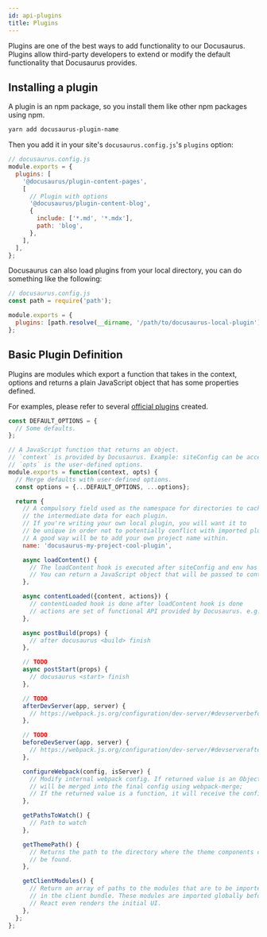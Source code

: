 ```yaml
---
id: api-plugins
title: Plugins
---
```


Plugins are one of the best ways to add functionality to our Docusaurus. Plugins allow third-party developers to extend or modify the default functionality that Docusaurus provides.

## Installing a plugin

A plugin is an npm package, so you install them like other npm packages using npm.

```bash
yarn add docusaurus-plugin-name
```

Then you add it in your site's `docusaurus.config.js`'s `plugins` option:

```jsx
// docusaurus.config.js
module.exports = {
  plugins: [
    '@docusaurus/plugin-content-pages',
    [
      // Plugin with options
      '@docusaurus/plugin-content-blog',
      {
        include: ['*.md', '*.mdx'],
        path: 'blog',
      },
    ],
  ],
};
```

Docusaurus can also load plugins from your local directory, you can do something like the following:

```jsx
// docusaurus.config.js
const path = require('path');

module.exports = {
  plugins: [path.resolve(__dirname, '/path/to/docusaurus-local-plugin')],
};
```

## Basic Plugin Definition

Plugins are modules which export a function that takes in the context, options and returns a plain JavaScript object that has some properties defined.

For examples, please refer to several [official plugins](https://github.com/facebook/docusaurus/tree/master/packages) created.

```jsx
const DEFAULT_OPTIONS = {
  // Some defaults.
};

// A JavaScript function that returns an object.
// `context` is provided by Docusaurus. Example: siteConfig can be accessed from context.
// `opts` is the user-defined options.
module.exports = function(context, opts) {
  // Merge defaults with user-defined options.
  const options = {...DEFAULT_OPTIONS, ...options};

  return {
    // A compulsory field used as the namespace for directories to cache
    // the intermediate data for each plugin.
    // If you're writing your own local plugin, you will want it to
    // be unique in order not to potentially conflict with imported plugins.
    // A good way will be to add your own project name within.
    name: 'docusaurus-my-project-cool-plugin',

    async loadContent() {
      // The loadContent hook is executed after siteConfig and env has been loaded
      // You can return a JavaScript object that will be passed to contentLoaded hook
    },

    async contentLoaded({content, actions}) {
      // contentLoaded hook is done after loadContent hook is done
      // actions are set of functional API provided by Docusaurus. e.g: addRoute
    },

    async postBuild(props) {
      // after docusaurus <build> finish
    },

    // TODO
    async postStart(props) {
      // docusaurus <start> finish
    },

    // TODO
    afterDevServer(app, server) {
      // https://webpack.js.org/configuration/dev-server/#devserverbefore
    },

    // TODO
    beforeDevServer(app, server) {
      // https://webpack.js.org/configuration/dev-server/#devserverafter
    },

    configureWebpack(config, isServer) {
      // Modify internal webpack config. If returned value is an Object, it
      // will be merged into the final config using webpack-merge;
      // If the returned value is a function, it will receive the config as the 1st argument and an isServer flag as the 2nd argument.
    },

    getPathsToWatch() {
      // Path to watch
    },

    getThemePath() {
      // Returns the path to the directory where the theme components can
      // be found.
    },

    getClientModules() {
      // Return an array of paths to the modules that are to be imported
      // in the client bundle. These modules are imported globally before
      // React even renders the initial UI.
    },
  };
};
```
